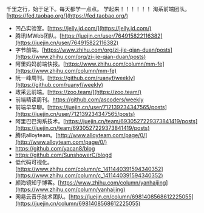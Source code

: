 千里之行，始于足下。每天都学一点点。
学起来！！！！！！
淘系前端团队。[https://fed.taobao.org/](https://fed.taobao.org/)
- 凹凸实验室。[https://jelly.jd.com/](https://jelly.jd.com/)
- 腾讯IMWeb团队。[https://juejin.cn/user/764915822116382](https://juejin.cn/user/764915822116382)
- 字节前端。[https://www.zhihu.com/org/zi-jie-qian-duan/posts](https://www.zhihu.com/org/zi-jie-qian-duan/posts)
- 阿里妈妈前端快报。[https://www.zhihu.com/column/mm-fe](https://www.zhihu.com/column/mm-fe)
- 阮一峰周刊。[https://github.com/ruanyf/weekly](https://github.com/ruanyf/weekly)
- 政采云前端。[https://zoo.team/](https://zoo.team/)
- 前端精读周刊。https://github.com/ascoders/weekly
- 前端早早聊。[https://juejin.cn/user/712139234347565/posts](https://juejin.cn/user/712139234347565/posts)
- 阿里巴巴淘系技术。[https://juejin.cn/team/6930527229373841419/posts](https://juejin.cn/team/6930527229373841419/posts)
- 腾讯alloyteam。[http://www.alloyteam.com/page/0/](http://www.alloyteam.com/page/0/)
- https://github.com/yacan8/blog
- https://github.com/SunshowerC/blogd
- 低代码可视化。[https://www.zhihu.com/column/c_1411440391594340352](https://www.zhihu.com/column/c_1411440391594340352)
- 颜海镜知乎博客。[https://www.zhihu.com/column/yanhaijing](https://www.zhihu.com/column/yanhaijing)
- 网易云音乐技术团队。[https://juejin.cn/column/6981408568612225055](https://juejin.cn/column/6981408568612225055)
